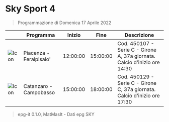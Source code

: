 # Sky Sport 4
> Programmazione di Domenica 17 Aprile 2022

||Programma|Inizio|Fine|Descrizione|
|---|---|---|---|---|
|![Icon](https://guidatv.sky.it/uuid/bcfeacfb-2be8-432b-b1fc-5a82b327ae23/cover?md5ChecksumParam=765ce92f68df50e8bc613f916ef8c9f5)|Piacenza - Feralpisalo&#039;|12:00:00|15:00:00|Cod. 450107 - Serie C - Girone A, 37a giornata. Calcio d&#039;inizio ore 14:30
|![Icon](https://guidatv.sky.it/uuid/a1f67f7f-d9fa-41ef-8c33-98fa4e94319b/cover?md5ChecksumParam=ea397de2901f14680ca77e9b1589765d)|Catanzaro - Campobasso|15:00:00|18:00:00|Cod. 450129 - Serie C - Girone C, 37a giornata. Calcio d&#039;inizio ore 17:30



 > epg-it 0.1.0, MatMasIt - Dati epg SKY